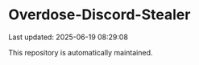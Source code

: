 # Overdose-Discord-Stealer

Last updated: 2025-06-19 08:29:08

This repository is automatically maintained.
